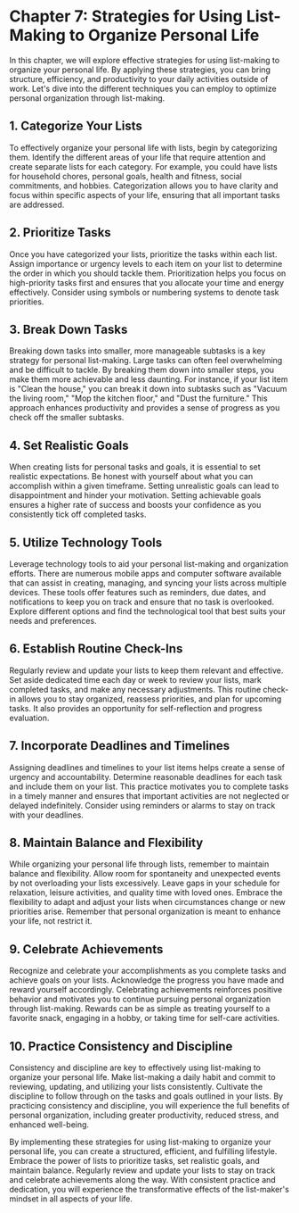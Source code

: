 Chapter 7: Strategies for Using List-Making to Organize Personal Life
=====================================================================

In this chapter, we will explore effective strategies for using list-making to organize your personal life. By applying these strategies, you can bring structure, efficiency, and productivity to your daily activities outside of work. Let's dive into the different techniques you can employ to optimize personal organization through list-making.

**1. Categorize Your Lists**
----------------------------

To effectively organize your personal life with lists, begin by categorizing them. Identify the different areas of your life that require attention and create separate lists for each category. For example, you could have lists for household chores, personal goals, health and fitness, social commitments, and hobbies. Categorization allows you to have clarity and focus within specific aspects of your life, ensuring that all important tasks are addressed.

**2. Prioritize Tasks**
-----------------------

Once you have categorized your lists, prioritize the tasks within each list. Assign importance or urgency levels to each item on your list to determine the order in which you should tackle them. Prioritization helps you focus on high-priority tasks first and ensures that you allocate your time and energy effectively. Consider using symbols or numbering systems to denote task priorities.

**3. Break Down Tasks**
-----------------------

Breaking down tasks into smaller, more manageable subtasks is a key strategy for personal list-making. Large tasks can often feel overwhelming and be difficult to tackle. By breaking them down into smaller steps, you make them more achievable and less daunting. For instance, if your list item is "Clean the house," you can break it down into subtasks such as "Vacuum the living room," "Mop the kitchen floor," and "Dust the furniture." This approach enhances productivity and provides a sense of progress as you check off the smaller subtasks.

**4. Set Realistic Goals**
--------------------------

When creating lists for personal tasks and goals, it is essential to set realistic expectations. Be honest with yourself about what you can accomplish within a given timeframe. Setting unrealistic goals can lead to disappointment and hinder your motivation. Setting achievable goals ensures a higher rate of success and boosts your confidence as you consistently tick off completed tasks.

**5. Utilize Technology Tools**
-------------------------------

Leverage technology tools to aid your personal list-making and organization efforts. There are numerous mobile apps and computer software available that can assist in creating, managing, and syncing your lists across multiple devices. These tools offer features such as reminders, due dates, and notifications to keep you on track and ensure that no task is overlooked. Explore different options and find the technological tool that best suits your needs and preferences.

**6. Establish Routine Check-Ins**
----------------------------------

Regularly review and update your lists to keep them relevant and effective. Set aside dedicated time each day or week to review your lists, mark completed tasks, and make any necessary adjustments. This routine check-in allows you to stay organized, reassess priorities, and plan for upcoming tasks. It also provides an opportunity for self-reflection and progress evaluation.

**7. Incorporate Deadlines and Timelines**
------------------------------------------

Assigning deadlines and timelines to your list items helps create a sense of urgency and accountability. Determine reasonable deadlines for each task and include them on your list. This practice motivates you to complete tasks in a timely manner and ensures that important activities are not neglected or delayed indefinitely. Consider using reminders or alarms to stay on track with your deadlines.

**8. Maintain Balance and Flexibility**
---------------------------------------

While organizing your personal life through lists, remember to maintain balance and flexibility. Allow room for spontaneity and unexpected events by not overloading your lists excessively. Leave gaps in your schedule for relaxation, leisure activities, and quality time with loved ones. Embrace the flexibility to adapt and adjust your lists when circumstances change or new priorities arise. Remember that personal organization is meant to enhance your life, not restrict it.

**9. Celebrate Achievements**
-----------------------------

Recognize and celebrate your accomplishments as you complete tasks and achieve goals on your lists. Acknowledge the progress you have made and reward yourself accordingly. Celebrating achievements reinforces positive behavior and motivates you to continue pursuing personal organization through list-making. Rewards can be as simple as treating yourself to a favorite snack, engaging in a hobby, or taking time for self-care activities.

**10. Practice Consistency and Discipline**
-------------------------------------------

Consistency and discipline are key to effectively using list-making to organize your personal life. Make list-making a daily habit and commit to reviewing, updating, and utilizing your lists consistently. Cultivate the discipline to follow through on the tasks and goals outlined in your lists. By practicing consistency and discipline, you will experience the full benefits of personal organization, including greater productivity, reduced stress, and enhanced well-being.

By implementing these strategies for using list-making to organize your personal life, you can create a structured, efficient, and fulfilling lifestyle. Embrace the power of lists to prioritize tasks, set realistic goals, and maintain balance. Regularly review and update your lists to stay on track and celebrate achievements along the way. With consistent practice and dedication, you will experience the transformative effects of the list-maker's mindset in all aspects of your life.
